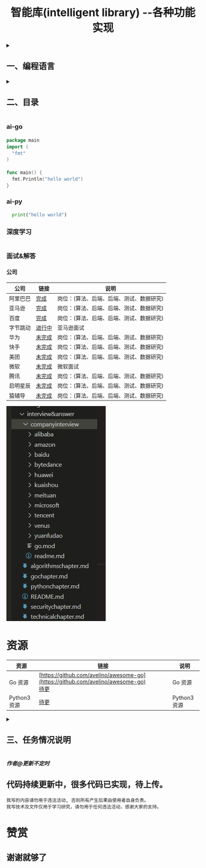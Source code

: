 <h1 align="center">智能库(intelligent library) --各种功能实现
  <br>
</h1>
<details>
  <summary><h2>一、编程语言</h2></summary>

  ```go
  Go 1.20
  ```
  ```python
  Python 3.11
  ```
</details>
<details>
  <summary><h2>二、目录</h2></summary>
  
  - [ai-go](#ai-go)
    - [算法](#算法)
    - [深度学习](#Go深度学习)
      - 。。。。
    - [功能库](#功能库)
      - [数据库](#数据库)
      - [FTP](#FTP)
      - [POP3](#POP3)
      - [SSH](#SSH)
      - [Telnet](#Telnet)
      - [VMware](#VMWare)
      - [SMB](#SMB)
      - [SMTP](#SMTP)
      - 。。。。
    - [Go书籍](#Go书籍)
      - 。。。。
    - [Go教程](#Go教程)
      - 。。。。
    - [网络安全开发](#Go网络安全开发)
      - 。。。。
    - [系统设计](#Go系统设计)
     - 。。。。
  - [ai-py](#ai-py)
    - [算法](#算法)
      - 。。。。
    - [深度学习](#py深度学习)
      - 。。。。
    - [Python3书籍](#Python3书籍)
      - 。。。。
    - [Python3教程](#Python3教程)
      - 。。。。
    - [网络安全开发](#py网络安全开发)
      - 。。。。
    - [系统设计](#py系统设计)
      - 。。。。
  - [深度学习](#深度学习)
  - [面试&解答](#面试&解答)
    - [公司](#公司)
  - [资源](#资源)
</details>



### ai-go
```go
package main
import (
  "fmt"
)

func main() {
  fmt.Println("hello world")
}
```

### ai-py
```python
  print("hello world")
```

### 深度学习
```

```

### 面试&解答
#### 公司
|公司|链接|说明|
|---|---|---|
|阿里巴巴|[完成](https://github.com/pzspsh/intelligentlibrary/tree/main/interview%26answer/companyinterview/alibaba)|岗位：(算法、后端、后端、测试、数据研究)|
|亚马逊|[完成](https://github.com/pzspsh/intelligentlibrary/tree/main/interview%26answer/companyinterview/amazon)|岗位：(算法、后端、后端、测试、数据研究)|
|百度|[完成](https://github.com/pzspsh/intelligentlibrary/tree/main/interview%26answer/companyinterview/baidu)|岗位：(算法、后端、后端、测试、数据研究)|
|字节跳动|[进行中](https://github.com/pzspsh/intelligentlibrary/tree/main/interview%26answer/companyinterview/bytedance)|亚马逊面试|
|华为|[未完成](https://github.com/pzspsh/intelligentlibrary/tree/main/interview%26answer/companyinterview/huawei)|岗位：(算法、后端、后端、测试、数据研究)|
|快手|[未完成](https://github.com/pzspsh/intelligentlibrary/tree/main/interview%26answer/companyinterview/kuaishou)|岗位：(算法、后端、后端、测试、数据研究)|
|美团|[未完成](https://github.com/pzspsh/intelligentlibrary/tree/main/interview%26answer/companyinterview/meituan)|岗位：(算法、后端、后端、测试、数据研究)|
|微软|[未完成](https://github.com/pzspsh/intelligentlibrary/tree/main/interview%26answer/companyinterview/microsoft)|微软面试|
|腾讯|[未完成](https://github.com/pzspsh/intelligentlibrary/tree/main/interview%26answer/companyinterview/tencent)|岗位：(算法、后端、后端、测试、数据研究)|
|启明星辰|[未完成](https://github.com/pzspsh/intelligentlibrary/tree/main/interview%26answer/companyinterview/venus)|岗位：(算法、后端、后端、测试、数据研究)|
|猿辅导|[未完成](https://github.com/pzspsh/intelligentlibrary/tree/main/interview%26answer/companyinterview/yuanfudao)|岗位：(算法、后端、后端、测试、数据研究)|

![Image](https://github.com/pzspsh/intelligentlibrary/blob/main/images/companyinterview.png)

# 资源
|资源|链接|说明|
|---|---|---|
|Go 资源|   [https://github.com/avelino/awesome-go](https://github.com/avelino/awesome-go)<br> [待更]()     |Go 资源|
|Python3 资源|   [待更]()    |Python3 资源|

<details>
<summary><h2>三、任务情况说明</h2></summary>

|任务    |    情况  |说明|链接|
|--------|---------|--|--|
|算法    |部分完成  |--|--|
|深度学习 |未完成   |--|--|
|Go教程  |整理中    |--|--|
|Python  |整理中   |--|--|
|面试&解答|部分完成 |--|--|
|总结     |--      |--|--|
</details>

##### 作者@更新不定时
## 代码持续更新中，很多代码已实现，待上传。
```
我写的内容请勿用于违法活动, 否则所有产生后果由使用者自身负责。
我写技术及文件仅用于学习研究，请勿用于任何违法活动，感谢大家的支持。
```
# 赞赏
## 谢谢就够了